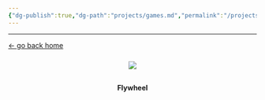 ```yaml
---
{"dg-publish":true,"dg-path":"projects/games.md","permalink":"/projects/games/","dgHomeLink":true,"dgShowBacklinks":true,"dgShowLocalGraph":true,"dgShowInlineTitle":true,"dgShowFileTree":true,"dgEnableSearch":true,"dgShowToc":true,"dgLinkPreview":true,"dgShowTags":true,"noteIcon":""}
---
```


---
<a href="/" target="_self">← go back home</a>

<div style="display: flex; flex-wrap: wrap; align-items: center; justify-content: center;">
	<div style="display: flex; flex-direction: column; justify-content: center;align-items:center;">
		<img style="padding: 10px" src="https://img.itch.zone/aW1hZ2UvMzQwOTM2MS8yMDM0ODYxOC5wbmc=/347x500/RKkta6.png"/>
		<a href="https://codesheep.itch.io/flywheel"></a>
		<h4>Flywheel</h4>
	</div>
</div>